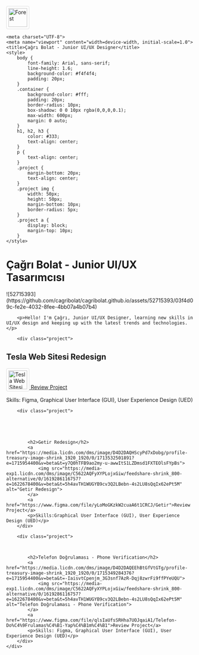 <!DOCTYPE html>
<html>
<head>
<meta name="viewport" content="width=device-width, initial-scale=1">
<style>
img {
  border: 1px solid #ddd;
  border-radius: 4px;
  padding: 5px;
  width:50px;
}

img:hover {
  box-shadow: 0 0 2px 1px rgba(0, 140, 186, 0.5);
}
</style>
</head>
<body>

<a target="_blank" href="https://github.com/cagribolat/cagribolat.github.io/assets/52715393/4752c7e0-1ee1-4e4e-a630-4c0386421312">
  <img src="https://github.com/cagribolat/cagribolat.github.io/assets/52715393/4752c7e0-1ee1-4e4e-a630-4c0386421312" alt="Forest" style="width:50px">
</a>

    <meta charset="UTF-8">
    <meta name="viewport" content="width=device-width, initial-scale=1.0">
    <title>Çağrı Bolat - Junior UI/UX Designer</title>
    <style>
        body {
            font-family: Arial, sans-serif;
            line-height: 1.6;
            background-color: #f4f4f4;
            padding: 20px;
        }
        .container {
            background-color: #fff;
            padding: 20px;
            border-radius: 10px;
            box-shadow: 0 0 10px rgba(0,0,0,0.1);
            max-width: 600px;
            margin: 0 auto;
        }
        h1, h2, h3 {
            color: #333;
            text-align: center;
        }
        p {
            text-align: center;
        }
        .project {
            margin-bottom: 20px;
            text-align: center;
        }
        .project img {
            width: 50px;
            height: 50px;
            margin-bottom: 10px;
            border-radius: 5px;
        }
        .project a {
            display: block;
            margin-top: 10px;
        }
    </style>
</head>
<body>
    <div class="container">
        <h1>Çağrı Bolat - Junior UI/UX Tasarımcısı</h1>![52715393](https://github.com/cagribolat/cagribolat.github.io/assets/52715393/03f4d09c-fe2e-4032-8fee-4bb07a4b07b4)

        <p>Hello! I'm Çağrı, Junior UI/UX Designer, learning new skills in UI/UX design and keeping up with the latest trends and technologies.</p>
        
        <div class="project">

<h2>Tesla Web Sitesi Redesign</h2>
            <a href="https://media.licdn.com/dms/image/D4D2DAQHyo84x5-YNfw/profile-treasury-image-shrink_1920_1920/0/1709302372595?e=1715954400&v=beta&t=PBTA533RO025aWQT_s1hWU6Um9XTJoRDekLjklQMUKo">
                <img src="https://media-exp1.licdn.com/dms/image/C5622AQFyXYPLojxGiw/feedshare-shrink_800-alternative/0/1619286116757?e=1622678400&v=beta&t=5h4avTH1WUGYB9cv3Q2LBebn-4s2LU8sQqIx62ePt5M" alt="Tesla Web Sitesi Redesign">
            </a>
            <a href="https://www.figma.com/file/7LPMc0xhOIgaCbCI85NspF/TESLA.COM">Review Project</a>
            <p>Skills: Figma, Graphical User Interface (GUI), User Experience Design (UED)</p>
        </div>

        <div class="project">





            <h2>Getir Redesign</h2>
            <a href="https://media.licdn.com/dms/image/D4D2DAQHScyPd7xDobg/profile-treasury-image-shrink_1920_1920/0/1713532501891?e=1715954400&v=beta&t=y7Q0hTFB9ao2my-u-awwItS1LZDmsd1FXTEOlsFYpBs">
                <img src="https://media-exp1.licdn.com/dms/image/C5622AQFyXYPLojxGiw/feedshare-shrink_800-alternative/0/1619286116757?e=1622678400&v=beta&t=5h4avTH1WUGYB9cv3Q2LBebn-4s2LU8sQqIx62ePt5M" alt="Getir Redesign">
            </a>
            <a href="https://www.figma.com/file/yLoMoGKzkW2cuaA6t1CRCJ/Getir">Review Project</a>
            <p>Skills:Graphical User Interface (GUI), User Experience Design (UED)</p>
        </div>

        <div class="project">

            

            <h2>Telefon Doğrulaması - Phone Verification</h2>
            <a href="https://media.licdn.com/dms/image/D4D2DAQEEhBtGfVtGTg/profile-treasury-image-shrink_1920_1920/0/1715349284376?e=1715954400&v=beta&t=-IaisvtCpenjm_3G3snf7AzR-Dqj8zwrFi9ffPYeUQU">
                <img src="https://media-exp1.licdn.com/dms/image/C5622AQFyXYPLojxGiw/feedshare-shrink_800-alternative/0/1619286116757?e=1622678400&v=beta&t=5h4avTH1WUGYB9cv3Q2LBebn-4s2LU8sQqIx62ePt5M" alt="Telefon Doğrulaması - Phone Verification">
            </a>
            <a href="https://www.figma.com/file/qlsIaUfsSRHha7UOJqaiA1/Telefon-Do%C4%9Frulamas%C4%B1-Yap%C4%B1m%C4%B1">Review Project</a>
            <p>Skills: Figma, Graphical User Interface (GUI), User Experience Design (UED)</p>
        </div>
    </div>
</body>
</html>

